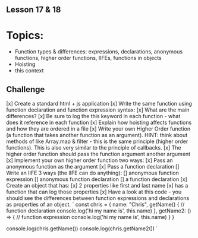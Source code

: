 ## Lesson 17 & 18

# Topics:

- Function types & differences: expressions, declarations, anonymous functions, higher order functions, IIFEs, functions in objects
- Hoisting
- this context

## Challenge

[x] Create a standard html + js application
[x] Write the same function using function declaration and function expression syntax:
  [x] What are the main differences?
  [x] Be sure to log the this keyword in each function - what does it reference in each function
[x] Explain how hoisting affects functions and how they are ordered in a file
[x] Write your own Higher Order function (a function that takes another function as an argument). HINT: think about methods of like Array.map & filter - this is the same principle (higher order functions). This is also very similar to the principle of callbacks.
  [x] The higher order function should pass the function argument another argument
  [x] Implement your own higher order function two ways:
  [x] Pass an anonymous function as the argument
  [x] Pass a function declaration
[] Write an IIFE 3 ways (the IIFE can do anything):
  [] anonymous function expression
  [] anonymous function declaration
  [] a function declaration
[x] Create an object that has:
  [x] 2 properties like first and last name
  [x] has a function that can log those properties
[x] Have a look at this code - you should see the differences between function expressions and declarations as properties of an object.
` const chris = {
name: "Chris",
getName() { // function declaration
console.log('hi my name is', this.name)
},
getName2: () => { // function expression
console.log('hi my name is', this.name)
}
}

console.log(chris.getName())
console.log(chris.getName2())
`
